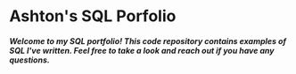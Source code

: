 # Ashton's SQL Porfolio

##### Welcome to my SQL portfolio! This code repository contains examples of SQL I've written. Feel free to take a look and reach out if you have any questions.
